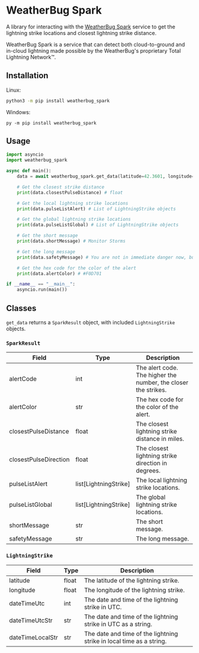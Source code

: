 # WeatherBug Spark

A library for interacting with the [WeatherBug Spark](https://www.weatherbug.com/alerts/spark/) service to get the lightning strike locations and closest lightning strike distance.

WeatherBug Spark is a service that can detect both cloud-to-ground and in-cloud lightning made possible by the WeatherBug's proprietary Total Lightning Network™.

## Installation

Linux:
```bash
python3 -m pip install weatherbug_spark
```

Windows:
```
py -m pip install weatherbug_spark
```

## Usage

```python
import asyncio
import weatherbug_spark

async def main():
    data = await weatherbug_spark.get_data(latitude=42.3601, longitude=-71.0589)

    # Get the closest strike distance
    print(data.closestPulseDistance) # float

    # Get the local lightning strike locations
    print(data.pulseListAlert) # List of LightningStrike objects

    # Get the global lightning strike locations
    print(data.pulseListGlobal) # List of LightningStrike objects

    # Get the short message
    print(data.shortMessage) # Monitor Storms

    # Get the long message
    print(data.safetyMessage) # You are not in immediate danger now, but stay alert and frequently check WeatherBug ...

    # Get the hex code for the color of the alert
    print(data.alertColor) # #F0D701

if __name__ == "__main__":
    asyncio.run(main())
```

## Classes
`get_data` returns a `SparkResult` object, with included `LightningStrike` objects.

### `SparkResult`

| Field                 | Type                  | Description                                                    |
| --------------------- | --------------------- | -------------------------------------------------------------- |
| alertCode             | int                   | The alert code. The higher the number, the closer the strikes. |
| alertColor            | str                   | The hex code for the color of the alert.                       |
| closestPulseDistance  | float                 | The closest lightning strike distance in miles.                |
| closestPulseDirection | float                 | The closest lightning strike direction in degrees.             |
| pulseListAlert        | list[LightningStrike] | The local lightning strike locations.                          |
| pulseListGlobal       | list[LightningStrike] | The global lightning strike locations.                         |
| shortMessage          | str                   | The short message.                                             |
| safetyMessage         | str                   | The long message.                                              |

### `LightningStrike`

| Field            | Type  | Description                                                          |
| ---------------- | ----- | -------------------------------------------------------------------- |
| latitude         | float | The latitude of the lightning strike.                                |
| longitude        | float | The longitude of the lightning strike.                               |
| dateTimeUtc      | int   | The date and time of the lightning strike in UTC.                    |
| dateTimeUtcStr   | str   | The date and time of the lightning strike in UTC as a string.        |
| dateTimeLocalStr | str   | The date and time of the lightning strike in local time as a string. |
